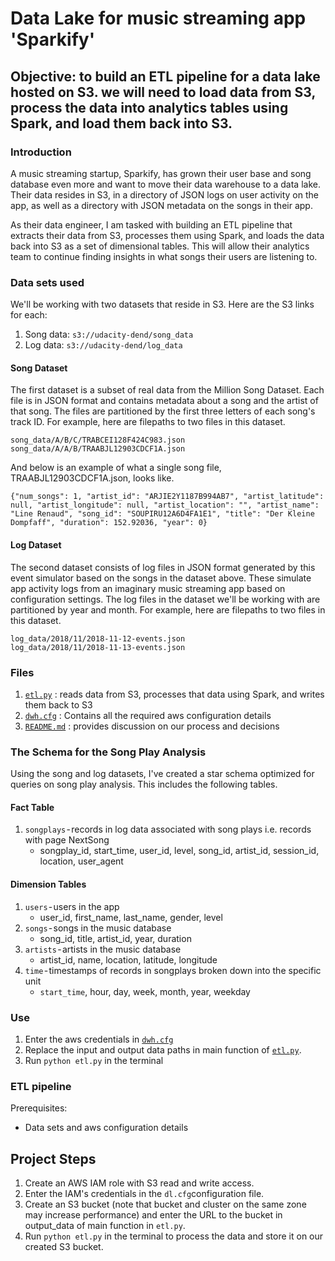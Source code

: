 # Data Lake for music streaming app 'Sparkify'

## Objective: to build an ETL pipeline for a data lake hosted on S3. we will need to load data from S3, process the data into analytics tables using Spark, and load them back into S3.

### Introduction

A music streaming startup, Sparkify, has grown their user base and song database even more and want to move their data warehouse to a data lake. Their data resides in S3, in a directory of JSON logs on user activity on the app, as well as a directory with JSON metadata on the songs in their app.

As their data engineer, I am tasked with building an ETL pipeline that extracts their data from S3, processes them using Spark, and loads the data back into S3 as a set of dimensional tables. This will allow their analytics team to continue finding insights in what songs their users are listening to.

### Data sets used

We'll be working with two datasets that reside in S3. Here are the S3 links for each:

1. Song data: `s3://udacity-dend/song_data`
2. Log data: `s3://udacity-dend/log_data`

#### Song Dataset

The first dataset is a subset of real data from the Million Song Dataset. Each file is in JSON format and contains metadata about a song and the artist of that song. The files are partitioned by the first three letters of each song's track ID. For example, here are filepaths to two files in this dataset.

```
song_data/A/B/C/TRABCEI128F424C983.json
song_data/A/A/B/TRAABJL12903CDCF1A.json
```
And below is an example of what a single song file, TRAABJL12903CDCF1A.json, looks like.

```
{"num_songs": 1, "artist_id": "ARJIE2Y1187B994AB7", "artist_latitude": null, "artist_longitude": null, "artist_location": "", "artist_name": "Line Renaud", "song_id": "SOUPIRU12A6D4FA1E1", "title": "Der Kleine Dompfaff", "duration": 152.92036, "year": 0}
```
#### Log Dataset

The second dataset consists of log files in JSON format generated by this event simulator based on the songs in the dataset above. These simulate app activity logs from an imaginary music streaming app based on configuration settings. The log files in the dataset we'll be working with are partitioned by year and month. For example, here are filepaths to two files in this dataset.

```
log_data/2018/11/2018-11-12-events.json
log_data/2018/11/2018-11-13-events.json
```

### Files

1. [`etl.py`](etl.py) : reads data from S3, processes that data using Spark, and writes them back to S3
2. [`dwh.cfg`](dwh.cfg) : Contains all the required aws configuration details
3. [`README.md`](README.md) :  provides discussion on our process and decisions

### The Schema for the Song Play Analysis

Using the song and log datasets, I've created a star schema optimized for queries on song play analysis. This includes the following tables.

#### Fact Table

1. `songplays` - records in log data associated with song plays i.e. records with page NextSong
     - songplay_id, start_time, user_id, level, song_id, artist_id, session_id, location, user_agent

#### Dimension Tables

1. `users` - users in the app
    - user_id, first_name, last_name, gender, level
2. `songs` - songs in the music database
    - song_id, title, artist_id, year, duration
3. `artists` - artists in the music database
    - artist_id, name, location, latitude, longitude
4. `time` - timestamps of records in songplays broken down into the specific unit
    - `start_time`, hour, day, week, month, year, weekday

### Use

1. Enter the aws credentials in [`dwh.cfg`](dwh.cfg) 
2. Replace the input and output data paths in main function of [`etl.py`](etl.py).
3. Run `python etl.py` in the terminal 

### ETL pipeline

Prerequisites: 

- Data sets and aws configuration details

## Project Steps

1. Create an AWS IAM role with S3 read and write access.
2. Enter the IAM's credentials in the `dl.cfg`configuration file.
3. Create an S3 bucket (note that bucket and cluster on the same zone may increase performance) and enter the URL to the bucket in output_data of main function in `etl.py`.
4. Run `python etl.py` in the terminal to process the data and store it on our created S3 bucket.
